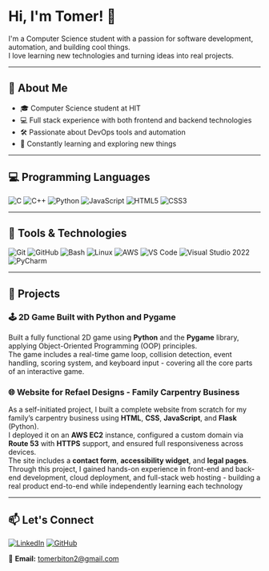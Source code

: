 # Hi, I'm Tomer! 👋

I'm a Computer Science student with a passion for software development, automation, and building cool things.  
I love learning new technologies and turning ideas into real projects.

---

## 🧠 About Me
- 🎓 Computer Science student at HIT  
- 💻 Full stack experience with both frontend and backend technologies   
- 🛠️ Passionate about DevOps tools and automation  
- 💬 Constantly learning and exploring new things

---

## 💻 Programming Languages
![C](https://img.shields.io/badge/C-%2300599C.svg?style=for-the-badge&logo=c&logoColor=white)
![C++](https://img.shields.io/badge/C%2B%2B-%2300599C.svg?style=for-the-badge&logo=c%2B%2B&logoColor=white)
![Python](https://img.shields.io/badge/Python-%233776AB.svg?style=for-the-badge&logo=python&logoColor=white)
![JavaScript](https://img.shields.io/badge/JavaScript-%23F7DF1E.svg?style=for-the-badge&logo=javascript&logoColor=black)
![HTML5](https://img.shields.io/badge/HTML5-%23E34F26.svg?style=for-the-badge&logo=html5&logoColor=white)
![CSS3](https://img.shields.io/badge/CSS3-%231572B6.svg?style=for-the-badge&logo=css3&logoColor=white)

---

## 🧰 Tools & Technologies
![Git](https://img.shields.io/badge/Git-%23F05033.svg?style=for-the-badge&logo=git&logoColor=white)
![GitHub](https://img.shields.io/badge/GitHub-%23121011.svg?style=for-the-badge&logo=github&logoColor=white)
![Bash](https://img.shields.io/badge/Bash-%234EAA25.svg?style=for-the-badge&logo=gnu-bash&logoColor=white)
![Linux](https://img.shields.io/badge/Linux-FCC624?style=for-the-badge&logo=linux&logoColor=black)
![AWS](https://img.shields.io/badge/AWS-%23FF9900.svg?style=for-the-badge&logo=amazon-aws&logoColor=white)
![VS Code](https://img.shields.io/badge/VS%20Code-%23007ACC.svg?style=for-the-badge&logo=visual-studio-code&logoColor=white)
![Visual Studio 2022](https://img.shields.io/badge/Visual%20Studio-5C2D91.svg?style=for-the-badge&logo=visual-studio&logoColor=white)
![PyCharm](https://img.shields.io/badge/PyCharm-000000?style=for-the-badge&logo=pycharm&logoColor=white)

---

## 🚀 Projects

### 🕹️ 2D Game Built with Python and Pygame  
Built a fully functional 2D game using **Python** and the **Pygame** library, applying Object-Oriented Programming (OOP) principles.  
The game includes a real-time game loop, collision detection, event handling, scoring system, and keyboard input - covering all the core parts of an interactive game.

### 🌐 Website for Refael Designs - Family Carpentry Business  
As a self-initiated project, I built a complete website from scratch for my family’s carpentry business using **HTML**, **CSS**, **JavaScript**, and **Flask** (Python).  
I deployed it on an **AWS EC2** instance, configured a custom domain via **Route 53** with **HTTPS** support, and ensured full responsiveness across devices.  
The site includes a **contact form**, **accessibility widget**, and **legal pages**.  
Through this project, I gained hands-on experience in front-end and back-end development, cloud deployment, and full-stack web hosting - building a real product end-to-end while independently learning each technology

---
## 📫 Let's Connect
[![LinkedIn](https://img.shields.io/badge/LinkedIn-%230077B5.svg?style=for-the-badge&logo=linkedin&logoColor=white)](https://www.linkedin.com/in/tomerbiton)
[![GitHub](https://img.shields.io/badge/GitHub-%23121011.svg?style=for-the-badge&logo=github&logoColor=white)](https://github.com/tomerbitonn)

📧 **Email:** [tomerbiton2@gmail.com](mailto:tomerbiton2@gmail.com)


